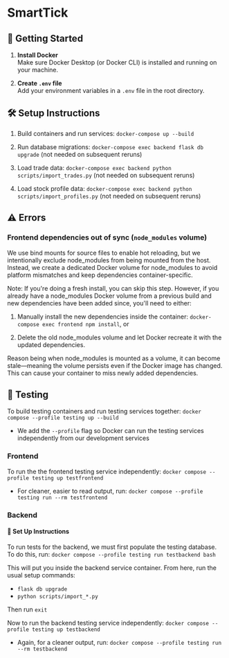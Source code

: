 # SmartTick

## 🚀 Getting Started

1. **Install Docker**  
   Make sure Docker Desktop (or Docker CLI) is installed and running on your machine.

2. **Create `.env` file**  
   Add your environment variables in a `.env` file in the root directory.

## 🛠️ Setup Instructions

1. Build containers and run services: `docker-compose up --build`

2. Run database migrations: `docker-compose exec backend flask db upgrade` (not needed on subsequent reruns)

3. Load trade data: `docker-compose exec backend python scripts/import_trades.py` (not needed on subsequent reruns)

4. Load stock profile data: `docker-compose exec backend python scripts/import_profiles.py` (not needed on subsequent reruns)

## ⚠️ Errors

### Frontend dependencies out of sync (`node_modules` volume)

We use bind mounts for source files to enable hot reloading, but we intentionally exclude node_modules from being mounted from the host. Instead, we create a dedicated Docker volume for node_modules to avoid platform mismatches and keep dependencies container-specific.

Note: If you're doing a fresh install, you can skip this step. However, if you already have a node_modules Docker volume from a previous build and new dependencies have been added since, you'll need to either:

1. Manually install the new dependencies inside the container: `docker-compose exec frontend npm install`, or  

2. Delete the old node_modules volume and let Docker recreate it with the updated dependencies.

Reason being when node_modules is mounted as a volume, it can become stale—meaning the volume persists even if the Docker image has changed. This can cause your container to miss newly added dependencies.

## :mag_right: Testing

To build testing containers and run testing services together: `docker compose --profile testing up --build`
+ We add the `--profile` flag so Docker can run the testing services independently from our development services

### Frontend 
To run the the frontend testing service independently: `docker compose --profile testing up testfrontend` 
+ For cleaner, easier to read output, run: `docker compose --profile testing run --rm testfrontend` 

### Backend

#### :wrench: Set Up Instructions 
To run tests for the backend, we must first populate the testing database.
To do this, run: `docker compose --profile testing run testbackend bash` 

This will put you inside the backend service container. 
From here, run the usual setup commands:
+ `flask db upgrade`
+ `python scripts/import_*.py`

Then run `exit` 

Now to run the backend testing service independently: `docker compose --profile testing up testbackend`
+ Again, for a cleaner output, run: `docker compose --profile testing run --rm testbackend` 
